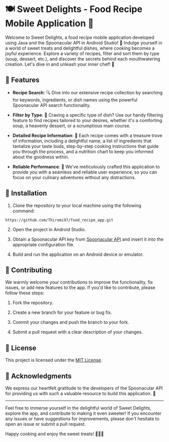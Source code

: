 # 🍽️ Sweet Delights - Food Recipe Mobile Application 🍰

Welcome to Sweet Delights, a food recipe mobile application developed using Java and the Spoonacular API in Android Studio! 🎉 Indulge yourself in a world of sweet treats and delightful dishes, where cooking becomes a joyful experience. Explore a variety of recipes, filter and sort them by type (soup, dessert, etc.), and discover the secrets behind each mouthwatering creation. Let's dive in and unleash your inner chef! 🍳

## 🍬 Features

- **Recipe Search**: 🔍 Dive into our extensive recipe collection by searching for keywords, ingredients, or dish names using the powerful Spoonacular API search functionality.

- **Filter by Type**: 🍲 Craving a specific type of dish? Use our handy filtering feature to find recipes tailored to your desires, whether it's a comforting soup, a heavenly dessert, or a scrumptious main course.

- **Detailed Recipe Information**: 📝 Each recipe comes with a treasure trove of information, including a delightful name, a list of ingredients that tantalize your taste buds, step-by-step cooking instructions that guide you through the process, and a nutrition chart to keep you informed about the goodness within.

- **Reliable Performance**: 🚀 We've meticulously crafted this application to provide you with a seamless and reliable user experience, so you can focus on your culinary adventures without any distractions.

## 📲 Installation

1. Clone the repository to your local machine using the following command:

```
https://github.com/Thiromi97/food_recipe_app.git
```

2. Open the project in Android Studio.

3. Obtain a Spoonacular API key from [Spoonacular API](https://spoonacular.com/food-api) and insert it into the appropriate configuration file.

4. Build and run the application on an Android device or emulator.


## 🙌 Contributing

We warmly welcome your contributions to improve the functionality, fix issues, or add new features to the app. If you'd like to contribute, please follow these steps:

1. Fork the repository.

2. Create a new branch for your feature or bug fix.

3. Commit your changes and push the branch to your fork.

4. Submit a pull request with a clear description of your changes.

## 📄 License

This project is licensed under the [MIT License](LICENSE).

## 🙏 Acknowledgments

We express our heartfelt gratitude to the developers of the Spoonacular API for providing us with such a valuable resource to build this application. 🙏

---

Feel free to immerse yourself in the delightful world of Sweet Delights, explore the app, and contribute to making it even sweeter! If you encounter any issues or have suggestions for improvements, please don't hesitate to open an issue or submit a pull request.

Happy cooking and enjoy the sweet treats! 🍰🍬🍩
